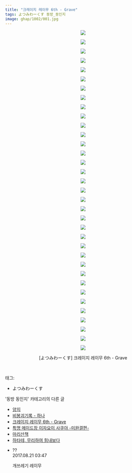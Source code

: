 ```yaml
---
title: "크레이지 레이무 6th - Grave"
tags: よつみわーくす 동방_동인지
image: ghap/1002/001.jpg
---
```

<div class="article">
<p style="text-align: center; clear: none; float: none;"><img src="{{ site.nasurl }}/ghap/1002/001.jpg"/></p>
<p style="text-align: center; clear: none; float: none;"><img src="{{ site.nasurl }}/ghap/1002/002.jpg"/></p>
<p style="text-align: center; clear: none; float: none;"><img src="{{ site.nasurl }}/ghap/1002/003.jpg"/></p>
<p style="text-align: center; clear: none; float: none;"><img src="{{ site.nasurl }}/ghap/1002/004.jpg"/></p>
<p style="text-align: center; clear: none; float: none;"><img src="{{ site.nasurl }}/ghap/1002/005.jpg"/></p>
<p style="text-align: center; clear: none; float: none;"><img src="{{ site.nasurl }}/ghap/1002/006.jpg"/></p>
<p style="text-align: center; clear: none; float: none;"><img src="{{ site.nasurl }}/ghap/1002/007.jpg"/></p>
<p style="text-align: center; clear: none; float: none;"><img src="{{ site.nasurl }}/ghap/1002/008.jpg"/></p>
<p style="text-align: center; clear: none; float: none;"><img src="{{ site.nasurl }}/ghap/1002/009.jpg"/></p>
<p style="text-align: center; clear: none; float: none;"><img src="{{ site.nasurl }}/ghap/1002/010.jpg"/></p>
<p style="text-align: center; clear: none; float: none;"><img src="{{ site.nasurl }}/ghap/1002/011.jpg"/></p>
<p style="text-align: center; clear: none; float: none;"><img src="{{ site.nasurl }}/ghap/1002/012.jpg"/></p>
<p style="text-align: center; clear: none; float: none;"><img src="{{ site.nasurl }}/ghap/1002/013.jpg"/></p>
<p style="text-align: center; clear: none; float: none;"><img src="{{ site.nasurl }}/ghap/1002/014.jpg"/></p>
<p style="text-align: center; clear: none; float: none;"><img src="{{ site.nasurl }}/ghap/1002/015.jpg"/></p>
<p style="text-align: center; clear: none; float: none;"><img src="{{ site.nasurl }}/ghap/1002/016.jpg"/></p>
<p style="text-align: center; clear: none; float: none;"><img src="{{ site.nasurl }}/ghap/1002/017.jpg"/></p>
<p style="text-align: center; clear: none; float: none;"><img src="{{ site.nasurl }}/ghap/1002/018.jpg"/></p>
<p style="text-align: center; clear: none; float: none;"><img src="{{ site.nasurl }}/ghap/1002/019.jpg"/></p>
<p style="text-align: center; clear: none; float: none;"><img src="{{ site.nasurl }}/ghap/1002/020.jpg"/></p>
<p style="text-align: center; clear: none; float: none;"><img src="{{ site.nasurl }}/ghap/1002/021.jpg"/></p>
<p style="text-align: center; clear: none; float: none;"><img src="{{ site.nasurl }}/ghap/1002/022.jpg"/></p>
<p style="text-align: center; clear: none; float: none;"><img src="{{ site.nasurl }}/ghap/1002/023.jpg"/></p>
<p style="text-align: center; clear: none; float: none;"><img src="{{ site.nasurl }}/ghap/1002/024.jpg"/></p>
<p style="text-align: center; clear: none; float: none;"><img src="{{ site.nasurl }}/ghap/1002/025.jpg"/></p>
<p style="text-align: center; clear: none; float: none;"><img src="{{ site.nasurl }}/ghap/1002/026.jpg"/></p>
<p style="text-align: center; clear: none; float: none;"><img src="{{ site.nasurl }}/ghap/1002/027.jpg"/></p>
<p style="text-align: center; clear: none; float: none;"><img src="{{ site.nasurl }}/ghap/1002/028.jpg"/></p>
<p style="text-align: center; clear: none; float: none;"><img src="{{ site.nasurl }}/ghap/1002/029.jpg"/></p>
<p style="text-align: center; clear: none; float: none;"><img src="{{ site.nasurl }}/ghap/1002/030.jpg"/></p>
<p style="text-align: center; clear: none; float: none;"><img src="{{ site.nasurl }}/ghap/1002/031.jpg"/></p>
<p style="text-align: center; clear: none; float: none;"><img src="{{ site.nasurl }}/ghap/1002/032.jpg"/></p>
<p style="text-align: center; clear: none; float: none;"><img src="{{ site.nasurl }}/ghap/1002/033.jpg"/></p>
<p style="text-align: center; clear: none; float: none;"><img src="{{ site.nasurl }}/ghap/1002/034.jpg"/></p>
<p style="text-align: center; clear: none; float: none;"><img src="{{ site.nasurl }}/ghap/1002/035.jpg"/></p>
<p style="text-align: center; clear: none; float: none;">[よつみわーくす] 크레이지 레이무 6th - Grave</p>
<p><br/></p>
</div><div class="tagTrail">
<p>태그: </p>
<ul>
<li>よつみわーくす</li>
</ul>
</div><div class="another">
<p>'동방 동인지' 카테고리의 다른 글</p>
<ul>
<li><a href="/2016-07-22-ghap_1004">양지</a></li>
<li><a href="/2016-07-22-ghap_1003">비봉괴기록 - 하나</a></li>
<li><a href="/2016-07-21-ghap_1002">크레이지 레이무 6th - Grave</a></li>
<li><a href="/2016-07-21-ghap_1001">특명 메이드장 이자요이 사쿠야 -미완결편-</a></li>
<li><a href="/2016-07-21-ghap_1000">마리산책</a></li>
<li><a href="/2016-07-21-ghap_999">하타테, 무리하여 힘내보다</a></li>
</ul>
</div><div class="cb_module cb_fluid">
<div class="cb_wrt cb_profile">
<div class="comment">
<ul>
<li class="cb_thumb_off" id="comment15064586">
<div class="cb_comment_area">
<div class="cb_info_area">
<div class="cb_section">
<span class="cb_nick_name">??</span>
</div>
<div class="cb_section">
<span class="cb_date">2017.08.21 03:47 </span>
</div>
</div>
<div class="cb_dsc_comment">
<p class="cb_dsc">
											개쓰레기 레이무
										</p>
</div>
</div></li>
</ul>
</div>
</div><!-- commentList close -->
</div>